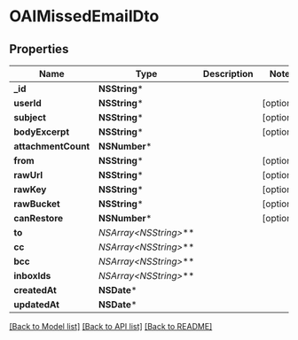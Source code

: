 # OAIMissedEmailDto

## Properties
Name | Type | Description | Notes
------------ | ------------- | ------------- | -------------
**_id** | **NSString*** |  | 
**userId** | **NSString*** |  | [optional] 
**subject** | **NSString*** |  | [optional] 
**bodyExcerpt** | **NSString*** |  | [optional] 
**attachmentCount** | **NSNumber*** |  | 
**from** | **NSString*** |  | [optional] 
**rawUrl** | **NSString*** |  | [optional] 
**rawKey** | **NSString*** |  | [optional] 
**rawBucket** | **NSString*** |  | [optional] 
**canRestore** | **NSNumber*** |  | [optional] 
**to** | **NSArray&lt;NSString*&gt;*** |  | 
**cc** | **NSArray&lt;NSString*&gt;*** |  | 
**bcc** | **NSArray&lt;NSString*&gt;*** |  | 
**inboxIds** | **NSArray&lt;NSString*&gt;*** |  | 
**createdAt** | **NSDate*** |  | 
**updatedAt** | **NSDate*** |  | 

[[Back to Model list]](../README#documentation-for-models) [[Back to API list]](../README#documentation-for-api-endpoints) [[Back to README]](../README)


